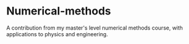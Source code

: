 # Numerical-methods
A contribution from my master's level numerical methods course, with applications to physics and engineering.
